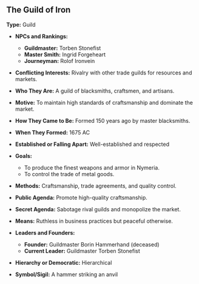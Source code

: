## The Guild of Iron

**Type:** Guild

- **NPCs and Rankings:**
    - **Guildmaster:** Torben Stonefist
    - **Master Smith:** Ingrid Forgeheart
    - **Journeyman:** Rolof Ironvein

- **Conflicting Interests:** Rivalry with other trade guilds for resources and markets.

- **Who They Are:** A guild of blacksmiths, craftsmen, and artisans.

- **Motive:** To maintain high standards of craftsmanship and dominate the market.

- **How They Came to Be:** Formed 150 years ago by master blacksmiths.

- **When They Formed:** 1675 AC

- **Established or Falling Apart:** Well-established and respected

- **Goals:**
    - To produce the finest weapons and armor in Nymeria.
    - To control the trade of metal goods.

- **Methods:** Craftsmanship, trade agreements, and quality control.

- **Public Agenda:** Promote high-quality craftsmanship.

- **Secret Agenda:** Sabotage rival guilds and monopolize the market.

- **Means:** Ruthless in business practices but peaceful otherwise.

- **Leaders and Founders:**
    - **Founder:** Guildmaster Borin Hammerhand (deceased)
    - **Current Leader:** Guildmaster Torben Stonefist

- **Hierarchy or Democratic:** Hierarchical

- **Symbol/Sigil:** A hammer striking an anvil